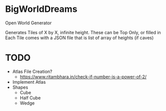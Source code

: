 # BigWorldDreams
Open World Generator

Generates Tiles of X by X, infinite height.
These can be Top Only, or filled in
Each Tile comes with a JSON file that is list of array of heights (if caves)

# TODO
- Atlas File Creation?
    - https://www.ritambhara.in/check-if-number-is-a-power-of-2/
- Implement Atlas
- Shapes
    - Cube
    - Half Cube
    - Wedge